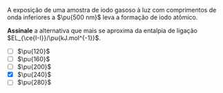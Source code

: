 A exposição de uma amostra de iodo gasoso à luz com comprimentos de onda inferiores a $\pu{500 nm}$ leva a formação de iodo atômico.

**Assinale** a alternativa que mais se aproxima da entalpia de ligação $EL_{\ce{I-I}}/\pu{kJ.mol^{-1}}$.

- [ ] $\pu{120}$
- [ ] $\pu{160}$
- [ ] $\pu{200}$
- [x] $\pu{240}$
- [ ] $\pu{280}$
